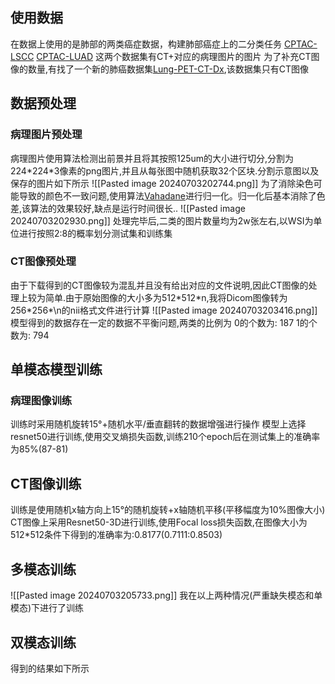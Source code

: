 ## 使用数据
在数据上使用的是肺部的两类癌症数据，构建肺部癌症上的二分类任务
[CPTAC-LSCC](https://www.cancerimagingarchive.net/?swp_form%5Bform_id%5D=1&s=CPTAC-LSCC)
[CPTAC-LUAD](https://www.cancerimagingarchive.net/collection/cptac-luad/)
这两个数据集有CT+对应的病理图片的图片
为了补充CT图像的数量,有找了一个新的肺癌数据集[Lung-PET-CT-Dx](https://www.cancerimagingarchive.net/collection/lung-pet-ct-dx/),该数据集只有CT图像
## 数据预处理
### 病理图片预处理
病理图片使用算法检测出前景并且将其按照125um的大小进行切分,分割为224\*224\*3像素的png图片,并且从每张图中随机获取32个区块.分割示意图以及保存的图片如下所示
![[Pasted image 20240703202744.png]]
为了消除染色可能导致的颜色不一致问题,使用算法[Vahadane](https://blog.csdn.net/qq_34616741/article/details/100541893)进行归一化。归一化后基本消除了色差,该算法的效果较好,缺点是运行时间很长..
![[Pasted image 20240703202930.png]]
处理完毕后,二类的图片数量均为2w张左右,以WSI为单位进行按照2:8的概率划分测试集和训练集
### CT图像预处理
由于下载得到的CT图像较为混乱并且没有给出对应的文件说明,因此CT图像的处理上较为简单.由于原始图像的大小多为512\*512\*n,我将Dicom图像转为256\*256*\n的nii格式文件进行计算
![[Pasted image 20240703203416.png]]
模型得到的数据存在一定的数据不平衡问题,两类的比例为
0的个数为: 187
1的个数为: 794
## 单模态模型训练
### 病理图像训练
训练时采用随机旋转15°+随机水平/垂直翻转的数据增强进行操作
模型上选择resnet50进行训练,使用交叉熵损失函数,训练210个epoch后在测试集上的准确率为85%(87-81)
## CT图像训练
训练是使用随机x轴方向上15°的随机旋转+x轴随机平移(平移幅度为10%图像大小)
CT图像上采用Resnet50-3D进行训练,使用Focal loss损失函数,在图像大小为512\*512条件下得到的准确率为:0.8177(0.7111:0.8503)
## 多模态训练
![[Pasted image 20240703205733.png]]
我在以上两种情况(严重缺失模态和单模态)下进行了训练
## 双模态训练
得到的结果如下所示

